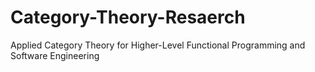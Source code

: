 # Category-Theory-Resaerch
Applied Category Theory for Higher-Level Functional Programming and Software Engineering
